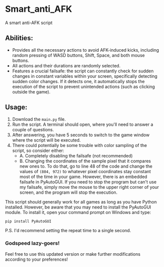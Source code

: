 # Smart_anti_AFK

A smart anti-AFK script

## Abilities:

- Provides all the necessary actions to avoid AFK-induced kicks, including random pressing of WASD buttons, Shift, Space, and both mouse buttons.
- All actions and their durations are randomly selected.
- Features a crucial failsafe: the script can constantly check for sudden changes in constant variables within your screen, specifically detecting sudden color changes. If it detects one, it automatically stops the execution of the script to prevent unintended actions (such as clicking outside the game).

## Usage:

1. Download the `main.py` file.
2. Run the script. A terminal should open, where you'll need to answer a couple of questions.
3. After answering, you have 5 seconds to switch to the game window where the script will be executed.
4. There could potentially be some trouble with color sampling of the script, so consider either:
    - A. Completely disabling the failsafe (not recommended)
    - B. Changing the coordinates of the sample pixel that it compares new ones to. To do that, go to line 48 of the code and change the values of `(804, 972)` to whatever pixel coordinates stay constant most of the time in your game. However, there is an embedded failsafe in PyAutoGUI. If you need to stop the program but can't use my failsafe, simply move the mouse to the upper right corner of your screen, and the program will stop the execution.

This script should generally work for all games as long as you have Python installed. However, be aware that you may need to install the PyAutoGUI module. To install it, open your command prompt on Windows and type:

```bash
pip install PyAutoGUI
```
P.S. I'd recommend setting the repeat time to a single second.

### **Godspeed lazy-goers!**


Feel free to use this updated version or make further modifications according to your preferences!


